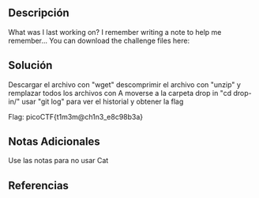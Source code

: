 ## Descripción 
What was I last working on? I remember writing a note to help me remember...
You can download the challenge files here:
## Solución
Descargar el archivo con "wget"
descomprimir el archivo con "unzip" y remplazar todos los archivos con A
moverse a la carpeta drop in "cd drop-in/"
usar "git log" para ver el historial y obtener la flag

Flag: picoCTF{t1m3m@ch1n3_e8c98b3a}
## Notas Adicionales 
Use las notas para no usar Cat 
## Referencias
